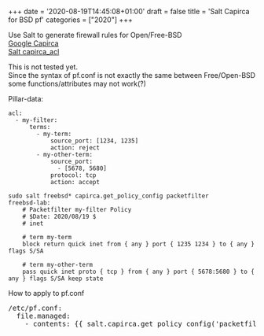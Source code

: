 +++
date = '2020-08-19T14:45:08+01:00'
draft = false
title = 'Salt Capirca for BSD pf'
categories = ["2020"]
+++
<!-- wp:paragraph -->
<p>Use Salt to generate firewall rules for Open/Free-BSD<br><a href="https://github.com/google/capirca">Google Capirca</a><br><a href="https://docs.saltstack.com/en/latest/ref/modules/all/salt.modules.capirca_acl.html">Salt capirca_acl</a></p>
<!-- /wp:paragraph -->

<!-- wp:paragraph -->
<p>This is not tested yet.<br>Since the syntax of pf.conf is not exactly the same between Free/Open-BSD some functions/attributes may not work(?)</p>
<!-- /wp:paragraph -->

<!-- wp:paragraph -->
<p>Pillar-data:</p>
<!-- /wp:paragraph -->

<!-- wp:code -->
<pre class="wp-block-code"><code>acl:
  - my-filter:
      terms:
        - my-term:
            source_port: &#91;1234, 1235]
            action: reject
        - my-other-term:
            source_port:
              - &#91;5678, 5680]
            protocol: tcp
            action: accept</code></pre>
<!-- /wp:code -->

<!-- wp:code -->
<pre class="wp-block-code"><code>sudo salt freebsd* capirca.get_policy_config packetfilter
freebsd-lab:
    # Packetfilter my-filter Policy
    # $Date: 2020/08/19 $
    # inet
    
    # term my-term
    block return quick inet from { any } port { 1235 1234 } to { any } flags S/SA
    
    # term my-other-term
    pass quick inet proto { tcp } from { any } port { 5678:5680 } to { any } flags S/SA keep state</code></pre>
<!-- /wp:code -->

<!-- wp:paragraph -->
<p>How to apply to pf.conf</p>
<!-- /wp:paragraph -->

<!-- wp:preformatted -->
<pre class="wp-block-preformatted">/etc/pf.conf:
  file.managed:
    - contents: {{ salt.capirca.get_policy_config('packetfilter') }} </pre>
<!-- /wp:preformatted -->
